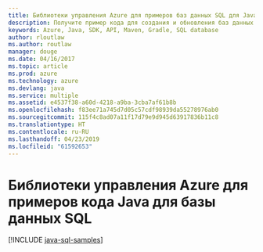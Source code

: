 ```yaml
---
title: Библиотеки управления Azure для примеров баз данных SQL для Java
description: Получите пример кода для создания и обновления баз данных SQL Azure с помощью библиотек управления Azure для Java.
keywords: Azure, Java, SDK, API, Maven, Gradle, SQL database
author: rloutlaw
ms.author: routlaw
manager: douge
ms.date: 04/16/2017
ms.topic: article
ms.prod: azure
ms.technology: azure
ms.devlang: java
ms.service: multiple
ms.assetid: e4537f38-a60d-4218-a9ba-3cba7af61b8b
ms.openlocfilehash: f83ee71a745d7d05c57cdf98939da55278976ab0
ms.sourcegitcommit: 115f4c8ad07a11f17d79e9d945d63917836b11c8
ms.translationtype: HT
ms.contentlocale: ru-RU
ms.lasthandoff: 04/23/2019
ms.locfileid: "61592653"
---
```

# <a name="azure-management-libraries-for-java-samples-for-sql-database"></a>Библиотеки управления Azure для примеров кода Java для базы данных SQL

[!INCLUDE [java-sql-samples](includes/java-sql-samples.md)]